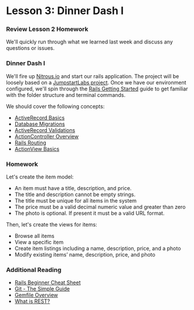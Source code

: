 # Lesson 3: Dinner Dash I

### Review Lesson 2 Homework

We'll quickly run through what we learned last week and discuss any questions or issues.

### Dinner Dash I

We'll fire up [Nitrous.io](https://www.nitrous.io/) and start our rails application. The project will be loosely based on a [JumpstartLabs project](http://tutorials.jumpstartlab.com/projects/dinner_dash.html). Once we have our environment configured, we'll spin through the [Rails Getting Started](http://guides.rubyonrails.org/getting_started.html) guide to get familiar with the folder structure and terminal commands.

We should cover the following concepts:

- [ActiveRecord Basics](http://guides.rubyonrails.org/active_record_basics.html)
- [Database Migrations](http://guides.rubyonrails.org/migrations.html)
- [ActiveRecord Validations](http://guides.rubyonrails.org/active_record_validations.html)
- [ActionController Overview](http://guides.rubyonrails.org/action_controller_overview.html)
- [Rails Routing](http://guides.rubyonrails.org/routing.html)
- [ActionView Basics](http://guides.rubyonrails.org/action_view_overview.html)

### Homework

Let's create the item model:

- An item must have a title, description, and price.
- The title and description cannot be empty strings.
- The title must be unique for all items in the system
- The price must be a valid decimal numeric value and greater than zero
- The photo is optional. If present it must be a valid URL format.

Then, let's create the views for items:

- Browse all items
- View a specific item
- Create item listings including a name, description, price, and a photo
- Modify existing items’ name, description, price, and photo

### Additional Reading

- [Rails Beginner Cheat Sheet](http://www.pragtob.info/rails-beginner-cheatsheet/)
- [Git - The Simple Guide](http://rogerdudler.github.io/git-guide/)
- [Gemfile Overview](http://bundler.io/v1.5/gemfile.html)
- [What is REST?](http://www.restapitutorial.com/lessons/whatisrest.html)